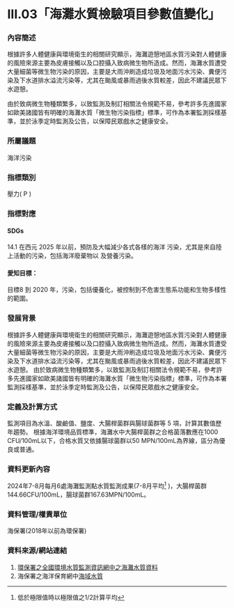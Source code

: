 # III.03「海灘水質檢驗項目參數值變化」

<script type="text/javascript" src="http://cdn.mathjax.org/mathjax/latest/MathJax.js?config=TeX-AMS-MML_HTMLorMML"></script>

### 內容簡述
根據許多人體健康與環境衛生的相關研究顯示，海灘遊憩地區水質污染對人體健康的風險來源主要為皮膚接觸以及口腔攝入致病微生物所造成。然而，海灘水質遭受大量細菌等微生物污染的原因，主要是大雨沖刷造成垃圾及地面污水污染、糞便污染及下水道排水溢流污染等，尤其在颱風或暴雨過後水質較差，因此不建議民眾下水遊憩。

由於致病微生物種類繁多，以致監測及制訂相關法令規範不易，參考許多先進國家如歐美諸國皆有明確的海灘水質「微生物污染指標」標準，可作為本署監測採樣基準，並於泳季定時監測及公告，以保障民眾戲水之健康安全。
### 所屬議題
海洋污染
### 指標類別
壓力( P )
### 指標對應
#### SDGs
14.1
在西元 2025 年以前，預防及大幅減少各式各樣的海洋
污染，尤其是來自陸上活動的污染，包括海洋廢棄物以
及營養污染。
#### 愛知目標：
目標8
到 2020 年，污染，包括優養化，被控制到不危害生態系功能和生物多樣性的範圍。
### 發展背景
根據許多人體健康與環境衛生的相關研究顯示，海灘遊憩地區水質污染對人體健康的風險來源主要為皮膚接觸以及口腔攝入致病微生物所造成。然而，海灘水質遭受大量細菌等微生物污染的原因，主要是大雨沖刷造成垃圾及地面污水污染、糞便污染及下水道排水溢流污染等，尤其在颱風或暴雨過後水質較差，因此不建議民眾下水遊憩。
由於致病微生物種類繁多，以致監測及制訂相關法令規範不易，參考許多先進國家如歐美諸國皆有明確的海灘水質「微生物污染指標」標準，可作為本署監測採樣基準，並於泳季定時監測及公告，以保障民眾戲水之健康安全。
### 定義及計算方式
監測項目為水溫、酸鹼值、鹽度、大腸桿菌群與腸球菌群等 5 項，計算其數值歷年趨勢。
根據海洋環境品質標準，海灘水中大腸桿菌群之合格菌落數應在1000 CFU/100mL以下，合格水質又依據腸球菌群以50 MPN/100mL為界線，區分為優良或普通。
### 資料更新內容
2024年7-8月每月6處海灘監測點水質監測成果(7-8月平均[^first] )，大腸桿菌群144.66CFU/100mL，腸球菌群167.63MPN/100mL。
[^first]: 低於極限值時以極限值之1/2計算平均
### 資料管理/權責單位
海保署(2018年以前為環保署)
### 資料來源/網站連結
1. [環保署之全國環境水質監測資訊網中之海灘水質資料](https://wq.epa.gov.tw/Code/Report/DownloadList.aspx)
2. 海保署之海洋保育網中[海域水質](https://iocean.oca.gov.tw/OCA_OceanConservation/PUBLIC/Marine_WaterQuality.aspx)
